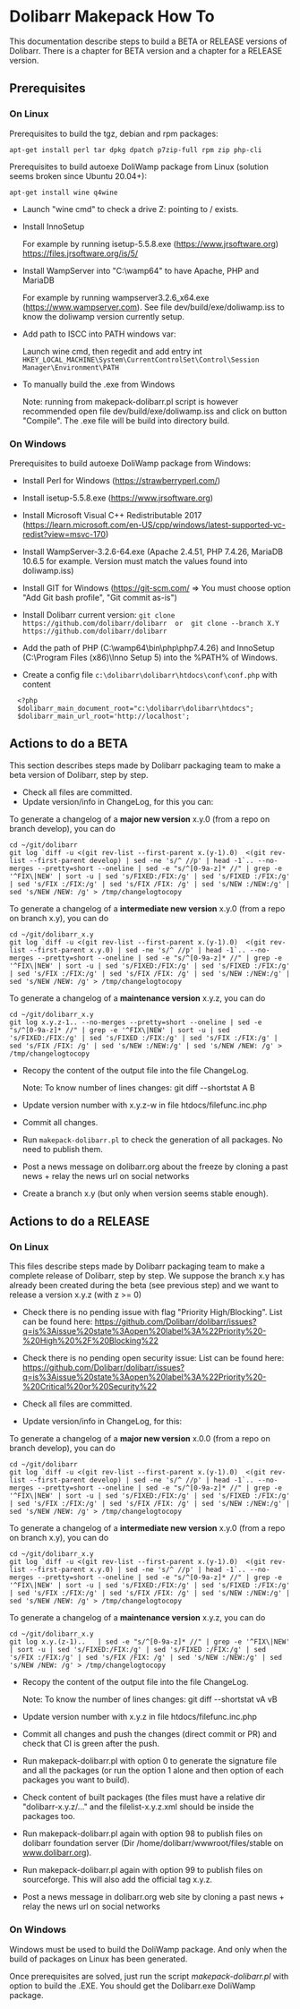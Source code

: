 # Dolibarr Makepack How To

This documentation describe steps to build a BETA or RELEASE versions of Dolibarr.
There is a chapter for BETA version and a chapter for a RELEASE version.


## Prerequisites

### On Linux

Prerequisites to build the tgz, debian and rpm packages:

`apt-get install perl tar dpkg dpatch p7zip-full rpm zip php-cli`

Prerequisites to build autoexe DoliWamp package from Linux (solution seems broken since Ubuntu 20.04+):

`apt-get install wine q4wine`

- Launch "wine cmd" to check a drive Z: pointing to / exists.
- Install InnoSetup

  For example by running isetup-5.5.8.exe (https://www.jrsoftware.org)  https://files.jrsoftware.org/is/5/

- Install WampServer into "C:\wamp64" to have Apache, PHP and MariaDB

  For example by running wampserver3.2.6_x64.exe (https://www.wampserver.com).
See file dev/build/exe/doliwamp.iss to know the doliwamp version currently setup.

- Add path to ISCC into PATH windows var:

  Launch wine cmd, then regedit and add entry int `HKEY_LOCAL_MACHINE\System\CurrentControlSet\Control\Session Manager\Environment\PATH`

- To manually build the .exe from Windows

  Note: running from makepack-dolibarr.pl script is however recommended
  open file dev/build/exe/doliwamp.iss and click on button "Compile".
  The .exe file will be build into directory build.


### On Windows

Prerequisites to build autoexe DoliWamp package from Windows:

- Install Perl for Windows (https://strawberryperl.com/)
- Install isetup-5.5.8.exe (https://www.jrsoftware.org)
- Install Microsoft Visual C++ Redistributable 2017 (https://learn.microsoft.com/en-US/cpp/windows/latest-supported-vc-redist?view=msvc-170)
- Install WampServer-3.2.6-64.exe (Apache 2.4.51, PHP 7.4.26, MariaDB 10.6.5 for example. Version must match the values found into doliwamp.iss)
- Install GIT for Windows (https://git-scm.com/ => You must choose option "Add Git bash profile", "Git commit as-is")
- Install Dolibarr current version:
  `git clone https://github.com/dolibarr/dolibarr  or  git clone --branch X.Y https://github.com/dolibarr/dolibarr`

- Add the path of PHP (C:\wamp64\bin\php\php7.4.26) and InnoSetup (C:\Program Files (x86)\Inno Setup 5) into the %PATH% of Windows.

- Create a config file `c:\dolibarr\dolibarr\htdocs\conf\conf.php` with content

```
  <?php
  $dolibarr_main_document_root="c:\dolibarr\dolibarr\htdocs";
  $dolibarr_main_url_root='http://localhost';
```


## Actions to do a BETA

This section describes steps made by Dolibarr packaging team to make a beta version of Dolibarr, step by step.

- Check all files are committed.
- Update version/info in ChangeLog, for this you can:

To generate a changelog of a **major new version** x.y.0 (from a repo on branch develop), you can do

```
cd ~/git/dolibarr
git log `diff -u <(git rev-list --first-parent x.(y-1).0)  <(git rev-list --first-parent develop) | sed -ne 's/^ //p' | head -1`.. --no-merges --pretty=short --oneline | sed -e "s/^[0-9a-z]* //" | grep -e '^FIX\|NEW' | sort -u | sed 's/FIXED:/FIX:/g' | sed 's/FIXED :/FIX:/g' | sed 's/FIX :/FIX:/g' | sed 's/FIX /FIX: /g' | sed 's/NEW :/NEW:/g' | sed 's/NEW /NEW: /g' > /tmp/changelogtocopy
```

To generate a changelog of a **intermediate new version** x.y.0 (from a repo on branch x.y), you can do

```
cd ~/git/dolibarr_x.y
git log `diff -u <(git rev-list --first-parent x.(y-1).0)  <(git rev-list --first-parent x.y.0) | sed -ne 's/^ //p' | head -1`.. --no-merges --pretty=short --oneline | sed -e "s/^[0-9a-z]* //" | grep -e '^FIX\|NEW' | sort -u | sed 's/FIXED:/FIX:/g' | sed 's/FIXED :/FIX:/g' | sed 's/FIX :/FIX:/g' | sed 's/FIX /FIX: /g' | sed 's/NEW :/NEW:/g' | sed 's/NEW /NEW: /g' > /tmp/changelogtocopy
```

To generate a changelog of a **maintenance version** x.y.z, you can do

```
cd ~/git/dolibarr_x.y
git log x.y.z-1.. --no-merges --pretty=short --oneline | sed -e "s/^[0-9a-z]* //" | grep -e '^FIX\|NEW' | sort -u | sed 's/FIXED:/FIX:/g' | sed 's/FIXED :/FIX:/g' | sed 's/FIX :/FIX:/g' | sed 's/FIX /FIX: /g' | sed 's/NEW :/NEW:/g' | sed 's/NEW /NEW: /g' > /tmp/changelogtocopy
```

- Recopy the content of the output file into the file ChangeLog.
  
  Note: To know number of lines changes: git diff --shortstat A B
  
- Update version number with x.y.z-w in file htdocs/filefunc.inc.php

- Commit all changes.

- Run `makepack-dolibarr.pl` to check the generation of all packages. No need to publish them.

- Post a news message on dolibarr.org about the freeze by cloning a past news + relay the news url on social networks

- Create a branch x.y (but only when version seems stable enough).


## Actions to do a RELEASE

### On Linux

This files describe steps made by Dolibarr packaging team to make a complete release of Dolibarr, step by step.
We suppose the branch x.y has already been created during the beta (see previous step) and we want to release a version x.y.z (with z >= 0)

- Check there is no pending issue with flag "Priority High/Blocking". List can be found here: https://github.com/Dolibarr/dolibarr/issues?q=is%3Aissue%20state%3Aopen%20label%3A%22Priority%20-%20High%20%2F%20Blocking%22

- Check there is no pending open security issue: List can be found here: https://github.com/Dolibarr/dolibarr/issues?q=is%3Aissue%20state%3Aopen%20label%3A%22Priority%20-%20Critical%20or%20Security%22

- Check all files are committed.

- Update version/info in ChangeLog, for this:

To generate a changelog of a **major new version** x.0.0 (from a repo on branch develop), you can do

```
cd ~/git/dolibarr
git log `diff -u <(git rev-list --first-parent x.(y-1).0)  <(git rev-list --first-parent develop) | sed -ne 's/^ //p' | head -1`.. --no-merges --pretty=short --oneline | sed -e "s/^[0-9a-z]* //" | grep -e '^FIX\|NEW' | sort -u | sed 's/FIXED:/FIX:/g' | sed 's/FIXED :/FIX:/g' | sed 's/FIX :/FIX:/g' | sed 's/FIX /FIX: /g' | sed 's/NEW :/NEW:/g' | sed 's/NEW /NEW: /g' > /tmp/changelogtocopy
```

To generate a changelog of a **intermediate new version** x.y.0 (from a repo on branch x.y), you can do

```
cd ~/git/dolibarr_x.y
git log `diff -u <(git rev-list --first-parent x.(y-1).0)  <(git rev-list --first-parent x.y.0) | sed -ne 's/^ //p' | head -1`.. --no-merges --pretty=short --oneline | sed -e "s/^[0-9a-z]* //" | grep -e '^FIX\|NEW' | sort -u | sed 's/FIXED:/FIX:/g' | sed 's/FIXED :/FIX:/g' | sed 's/FIX :/FIX:/g' | sed 's/FIX /FIX: /g' | sed 's/NEW :/NEW:/g' | sed 's/NEW /NEW: /g' > /tmp/changelogtocopy
```

To generate a changelog of a **maintenance version** x.y.z, you can do

```
cd ~/git/dolibarr_x.y
git log x.y.(z-1)..   | sed -e "s/^[0-9a-z]* //" | grep -e '^FIX\|NEW' | sort -u | sed 's/FIXED:/FIX:/g' | sed 's/FIXED :/FIX:/g' | sed 's/FIX :/FIX:/g' | sed 's/FIX /FIX: /g' | sed 's/NEW :/NEW:/g' | sed 's/NEW /NEW: /g' > /tmp/changelogtocopy
```

- Recopy the content of the output file into the file ChangeLog.
  
  Note: To know the number of lines changes: git diff --shortstat vA vB

- Update version number with x.y.z in file htdocs/filefunc.inc.php

- Commit all changes and push the changes (direct commit or PR) and check that CI is green after the push.

- Run makepack-dolibarr.pl with option 0 to generate the signature file and all the packages (or run the option 1 alone and then option of each packages you want to build).

- Check content of built packages (the files must have a relative dir "dolibarr-x.y.z/..." and the filelist-x.y.z.xml should be inside the packages too.

- Run makepack-dolibarr.pl again with option 98 to publish files on dolibarr foundation server (Dir /home/dolibarr/wwwroot/files/stable on www.dolibarr.org).

- Run makepack-dolibarr.pl again with option 99 to publish files on sourceforge. This will also add the official tag x.y.z.

- Post a news message in dolibarr.org web site by cloning a past news + relay the news url on social networks


### On Windows

Windows must be used to build the DoliWamp package. And only when the build of packages on Linux has been generated.

Once prerequisites are solved, just run the script *makepack-dolibarr.pl* with option to build the .EXE. You should get the Dolibarr.exe DoliWamp package.
